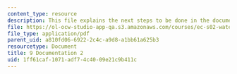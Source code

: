 ```yaml
---
content_type: resource
description: This file explains the next steps to be done in the documentation.
file: https://ol-ocw-studio-app-qa.s3.amazonaws.com/courses/ec-s02-water-jet-technologies-spring-2005/1ff61caf1071adf74c4009e21c9b411c_MITEC_S02S05_9_document2.pdf
file_type: application/pdf
parent_uid: a810fd06-6922-2c4c-a9d8-a1bb61a625b3
resourcetype: Document
title: 9 Documentation 2
uid: 1ff61caf-1071-adf7-4c40-09e21c9b411c
---
```

